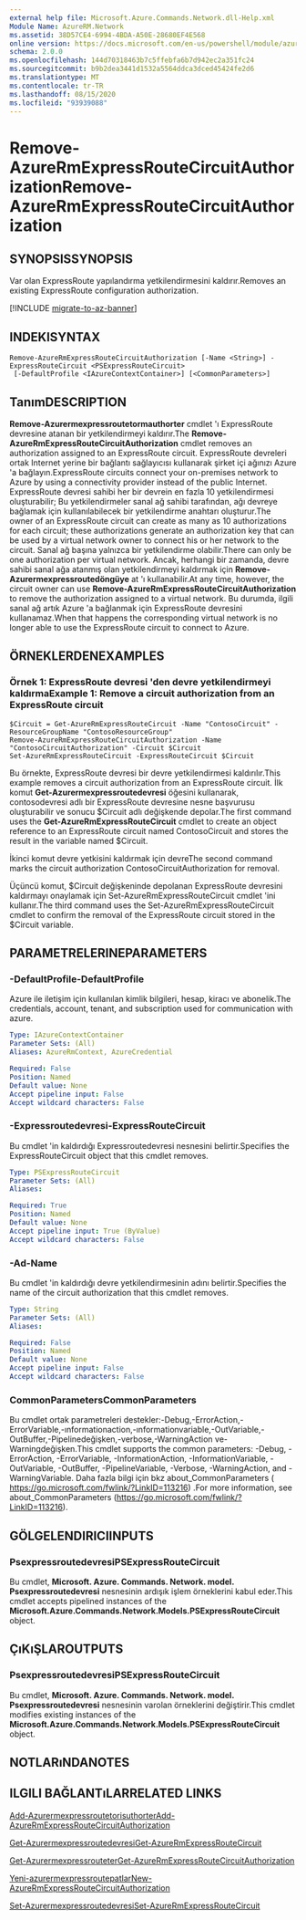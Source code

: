 ```yaml
---
external help file: Microsoft.Azure.Commands.Network.dll-Help.xml
Module Name: AzureRM.Network
ms.assetid: 38D57CE4-6994-4BDA-A50E-28680EF4E568
online version: https://docs.microsoft.com/en-us/powershell/module/azurerm.network/remove-azurermexpressroutecircuitauthorization
schema: 2.0.0
ms.openlocfilehash: 144d70318463b7c5ffebfa6b7d942ec2a351fc24
ms.sourcegitcommit: b9b2dea3441d1532a5564ddca3dced45424fe2d6
ms.translationtype: MT
ms.contentlocale: tr-TR
ms.lasthandoff: 08/15/2020
ms.locfileid: "93939088"
---
```

# <span data-ttu-id="e943f-101">Remove-AzureRmExpressRouteCircuitAuthorization</span><span class="sxs-lookup"><span data-stu-id="e943f-101">Remove-AzureRmExpressRouteCircuitAuthorization</span></span>

## <span data-ttu-id="e943f-102">SYNOPSIS</span><span class="sxs-lookup"><span data-stu-id="e943f-102">SYNOPSIS</span></span>
<span data-ttu-id="e943f-103">Var olan ExpressRoute yapılandırma yetkilendirmesini kaldırır.</span><span class="sxs-lookup"><span data-stu-id="e943f-103">Removes an existing ExpressRoute configuration authorization.</span></span>

[!INCLUDE [migrate-to-az-banner](../../includes/migrate-to-az-banner.md)]

## <span data-ttu-id="e943f-104">INDEKI</span><span class="sxs-lookup"><span data-stu-id="e943f-104">SYNTAX</span></span>

```
Remove-AzureRmExpressRouteCircuitAuthorization [-Name <String>] -ExpressRouteCircuit <PSExpressRouteCircuit>
 [-DefaultProfile <IAzureContextContainer>] [<CommonParameters>]
```

## <span data-ttu-id="e943f-105">Tanım</span><span class="sxs-lookup"><span data-stu-id="e943f-105">DESCRIPTION</span></span>
<span data-ttu-id="e943f-106">**Remove-Azurermexpressroutetormauthorter** cmdlet 'ı ExpressRoute devresine atanan bir yetkilendirmeyi kaldırır.</span><span class="sxs-lookup"><span data-stu-id="e943f-106">The **Remove-AzureRmExpressRouteCircuitAuthorization** cmdlet removes an authorization assigned to an ExpressRoute circuit.</span></span> <span data-ttu-id="e943f-107">ExpressRoute devreleri ortak Internet yerine bir bağlantı sağlayıcısı kullanarak şirket içi ağınızı Azure 'a bağlayın.</span><span class="sxs-lookup"><span data-stu-id="e943f-107">ExpressRoute circuits connect your on-premises network to Azure by using a connectivity provider instead of the public Internet.</span></span> <span data-ttu-id="e943f-108">ExpressRoute devresi sahibi her bir devrein en fazla 10 yetkilendirmesi oluşturabilir; Bu yetkilendirmeler sanal ağ sahibi tarafından, ağı devreye bağlamak için kullanılabilecek bir yetkilendirme anahtarı oluşturur.</span><span class="sxs-lookup"><span data-stu-id="e943f-108">The owner of an ExpressRoute circuit can create as many as 10 authorizations for each circuit; these authorizations generate an authorization key that can be used by a virtual network owner to connect his or her network to the circuit.</span></span> <span data-ttu-id="e943f-109">Sanal ağ başına yalnızca bir yetkilendirme olabilir.</span><span class="sxs-lookup"><span data-stu-id="e943f-109">There can only be one authorization per virtual network.</span></span> <span data-ttu-id="e943f-110">Ancak, herhangi bir zamanda, devre sahibi sanal ağa atanmış olan yetkilendirmeyi kaldırmak için **Remove-Azurermexpressroutedöngüye** at 'ı kullanabilir.</span><span class="sxs-lookup"><span data-stu-id="e943f-110">At any time, however, the circuit owner can use **Remove-AzureRmExpressRouteCircuitAuthorization** to remove the authorization assigned to a virtual network.</span></span> <span data-ttu-id="e943f-111">Bu durumda, ilgili sanal ağ artık Azure 'a bağlanmak için ExpressRoute devresini kullanamaz.</span><span class="sxs-lookup"><span data-stu-id="e943f-111">When that happens the corresponding virtual network is no longer able to use the ExpressRoute circuit to connect to Azure.</span></span>

## <span data-ttu-id="e943f-112">ÖRNEKLERDEN</span><span class="sxs-lookup"><span data-stu-id="e943f-112">EXAMPLES</span></span>

### <span data-ttu-id="e943f-113">Örnek 1: ExpressRoute devresi 'den devre yetkilendirmeyi kaldırma</span><span class="sxs-lookup"><span data-stu-id="e943f-113">Example 1: Remove a circuit authorization from an ExpressRoute circuit</span></span>
```
$Circuit = Get-AzureRmExpressRouteCircuit -Name "ContosoCircuit" -ResourceGroupName "ContosoResourceGroup"
Remove-AzureRmExpressRouteCircuitAuthorization -Name "ContosoCircuitAuthorization" -Circuit $Circuit
Set-AzureRmExpressRouteCircuit -ExpressRouteCircuit $Circuit
```

<span data-ttu-id="e943f-114">Bu örnekte, ExpressRoute devresi bir devre yetkilendirmesi kaldırılır.</span><span class="sxs-lookup"><span data-stu-id="e943f-114">This example removes a circuit authorization from an ExpressRoute circuit.</span></span> <span data-ttu-id="e943f-115">İlk komut **Get-Azurermexpressroutedevresi** öğesini kullanarak, contosodevresi adlı bir ExpressRoute devresine nesne başvurusu oluşturabilir ve sonucu $Circuit adlı değişkende depolar.</span><span class="sxs-lookup"><span data-stu-id="e943f-115">The first command uses the **Get-AzureRmExpressRouteCircuit** cmdlet to create an object reference to an ExpressRoute circuit named ContosoCircuit and stores the result in the variable named $Circuit.</span></span>

<span data-ttu-id="e943f-116">İkinci komut devre yetkisini kaldırmak için devre</span><span class="sxs-lookup"><span data-stu-id="e943f-116">The second command marks the circuit authorization ContosoCircuitAuthorization for removal.</span></span>

<span data-ttu-id="e943f-117">Üçüncü komut, $Circuit değişkeninde depolanan ExpressRoute devresini kaldırmayı onaylamak için Set-AzureRmExpressRouteCircuit cmdlet 'ini kullanır.</span><span class="sxs-lookup"><span data-stu-id="e943f-117">The third command uses the Set-AzureRmExpressRouteCircuit cmdlet to confirm the removal of the ExpressRoute circuit stored in the $Circuit variable.</span></span>

## <span data-ttu-id="e943f-118">PARAMETRELERINE</span><span class="sxs-lookup"><span data-stu-id="e943f-118">PARAMETERS</span></span>

### <span data-ttu-id="e943f-119">-DefaultProfile</span><span class="sxs-lookup"><span data-stu-id="e943f-119">-DefaultProfile</span></span>
<span data-ttu-id="e943f-120">Azure ile iletişim için kullanılan kimlik bilgileri, hesap, kiracı ve abonelik.</span><span class="sxs-lookup"><span data-stu-id="e943f-120">The credentials, account, tenant, and subscription used for communication with azure.</span></span>

```yaml
Type: IAzureContextContainer
Parameter Sets: (All)
Aliases: AzureRmContext, AzureCredential

Required: False
Position: Named
Default value: None
Accept pipeline input: False
Accept wildcard characters: False
```

### <span data-ttu-id="e943f-121">-Expressroutedevresi</span><span class="sxs-lookup"><span data-stu-id="e943f-121">-ExpressRouteCircuit</span></span>
<span data-ttu-id="e943f-122">Bu cmdlet 'in kaldırdığı Expressroutedevresi nesnesini belirtir.</span><span class="sxs-lookup"><span data-stu-id="e943f-122">Specifies the ExpressRouteCircuit object that this cmdlet removes.</span></span>

```yaml
Type: PSExpressRouteCircuit
Parameter Sets: (All)
Aliases: 

Required: True
Position: Named
Default value: None
Accept pipeline input: True (ByValue)
Accept wildcard characters: False
```

### <span data-ttu-id="e943f-123">-Ad</span><span class="sxs-lookup"><span data-stu-id="e943f-123">-Name</span></span>
<span data-ttu-id="e943f-124">Bu cmdlet 'in kaldırdığı devre yetkilendirmesinin adını belirtir.</span><span class="sxs-lookup"><span data-stu-id="e943f-124">Specifies the name of the circuit authorization that this cmdlet removes.</span></span>

```yaml
Type: String
Parameter Sets: (All)
Aliases: 

Required: False
Position: Named
Default value: None
Accept pipeline input: False
Accept wildcard characters: False
```

### <span data-ttu-id="e943f-125">CommonParameters</span><span class="sxs-lookup"><span data-stu-id="e943f-125">CommonParameters</span></span>
<span data-ttu-id="e943f-126">Bu cmdlet ortak parametreleri destekler:-Debug,-ErrorAction,-ErrorVariable,-ınformationaction,-ınformationvariable,-OutVariable,-OutBuffer,-Pipelinedeğişken,-verbose,-WarningAction ve-Warningdeğişken.</span><span class="sxs-lookup"><span data-stu-id="e943f-126">This cmdlet supports the common parameters: -Debug, -ErrorAction, -ErrorVariable, -InformationAction, -InformationVariable, -OutVariable, -OutBuffer, -PipelineVariable, -Verbose, -WarningAction, and -WarningVariable.</span></span> <span data-ttu-id="e943f-127">Daha fazla bilgi için bkz about_CommonParameters ( https://go.microsoft.com/fwlink/?LinkID=113216) .</span><span class="sxs-lookup"><span data-stu-id="e943f-127">For more information, see about_CommonParameters (https://go.microsoft.com/fwlink/?LinkID=113216).</span></span>

## <span data-ttu-id="e943f-128">GÖLGELENDIRICI</span><span class="sxs-lookup"><span data-stu-id="e943f-128">INPUTS</span></span>

### <span data-ttu-id="e943f-129">Psexpressroutedevresi</span><span class="sxs-lookup"><span data-stu-id="e943f-129">PSExpressRouteCircuit</span></span>
<span data-ttu-id="e943f-130">Bu cmdlet, **Microsoft. Azure. Commands. Network. model. Psexpressroutedevresi** nesnesinin ardışık işlem örneklerini kabul eder.</span><span class="sxs-lookup"><span data-stu-id="e943f-130">This cmdlet accepts pipelined instances of the **Microsoft.Azure.Commands.Network.Models.PSExpressRouteCircuit** object.</span></span>

## <span data-ttu-id="e943f-131">ÇıKıŞLAR</span><span class="sxs-lookup"><span data-stu-id="e943f-131">OUTPUTS</span></span>

### <span data-ttu-id="e943f-132">Psexpressroutedevresi</span><span class="sxs-lookup"><span data-stu-id="e943f-132">PSExpressRouteCircuit</span></span>
<span data-ttu-id="e943f-133">Bu cmdlet, **Microsoft. Azure. Commands. Network. model. Psexpressroutedevresi** nesnesinin varolan örneklerini değiştirir.</span><span class="sxs-lookup"><span data-stu-id="e943f-133">This cmdlet modifies existing instances of the **Microsoft.Azure.Commands.Network.Models.PSExpressRouteCircuit** object.</span></span>

## <span data-ttu-id="e943f-134">NOTLARıNDA</span><span class="sxs-lookup"><span data-stu-id="e943f-134">NOTES</span></span>

## <span data-ttu-id="e943f-135">ILGILI BAĞLANTıLAR</span><span class="sxs-lookup"><span data-stu-id="e943f-135">RELATED LINKS</span></span>

[<span data-ttu-id="e943f-136">Add-Azurermexpressroutetorisuthorter</span><span class="sxs-lookup"><span data-stu-id="e943f-136">Add-AzureRmExpressRouteCircuitAuthorization</span></span>](./Add-AzureRmExpressRouteCircuitAuthorization.md)

[<span data-ttu-id="e943f-137">Get-Azurermexpressroutedevresi</span><span class="sxs-lookup"><span data-stu-id="e943f-137">Get-AzureRmExpressRouteCircuit</span></span>](./Get-AzureRmExpressRouteCircuit.md)

[<span data-ttu-id="e943f-138">Get-Azurermexpressrouteter</span><span class="sxs-lookup"><span data-stu-id="e943f-138">Get-AzureRmExpressRouteCircuitAuthorization</span></span>](./Get-AzureRmExpressRouteCircuitAuthorization.md)

[<span data-ttu-id="e943f-139">Yeni-azurermexpressroutepatlar</span><span class="sxs-lookup"><span data-stu-id="e943f-139">New-AzureRmExpressRouteCircuitAuthorization</span></span>](./New-AzureRmExpressRouteCircuitAuthorization.md)

[<span data-ttu-id="e943f-140">Set-Azurermexpressroutedevresi</span><span class="sxs-lookup"><span data-stu-id="e943f-140">Set-AzureRmExpressRouteCircuit</span></span>](./Set-AzureRmExpressRouteCircuit.md)
